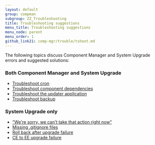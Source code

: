 ```yaml
---
layout: default
group: compman
subgroup: ZZ_Troubleshooting
title: Troubleshooting suggestions
menu_title: Troubleshooting suggestions
menu_node: parent
menu_order: 1
github_link21: comp-mgr/trouble/tshoot.md
---
```


The following topics discuss Component Manager and System Upgrade errors and suggested solutions:

### Both Component Manager and System Upgrade
*	<a href="{{ site.gdeurl21 }}comp-mgr/trouble/cman/cron.html">Troubleshoot cron</a>
*	<a href="{{ site.gdeurl21 }}comp-mgr/trouble/cman/component-depend.html">Troubleshoot component dependencies</a>
*	<a href="{{ site.gdeurl21 }}comp-mgr/trouble/cman/updater.html">Troubleshoot the updater application</a>
*	<a href="{{ site.gdeurl21 }}comp-mgr/trouble/cman/tshoot_backup.html">Troubleshoot backup</a>

### System Upgrade only
*	<a href="{{ site.gdeurl21 }}comp-mgr/trouble/cman/were-sorry.html">"We're sorry, we can't take that action right now"</a>
*	<a href="{{ site.gdeurl21 }}comp-mgr/trouble/cman/gitignore.html">Missing .gitignore files</a>
*	<a href="{{ site.gdeurl21 }}comp-mgr/trouble/cman/update-fail.html">Roll back after upgrade failure</a>
*	<a href="{{ site.gdeurl21 }}comp-mgr/trouble/cman/ce-ee-upgrade.html">CE to EE upgrade failure</a>

